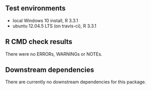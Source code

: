 ## Test environments
* local Windows 10 install, R 3.3.1
* ubuntu 12.04.5 LTS (on travis-ci), R 3.3.1

## R CMD check results

There were no ERRORs, WARNINGs or NOTEs. 

## Downstream dependencies

There are currently no downstream dependencies for this package.